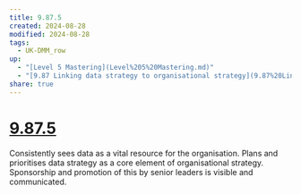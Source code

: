 ```yaml
---
title: 9.87.5
created: 2024-08-28
modified: 2024-08-28
tags:
  - UK-DMM_row
up:
  - "[Level 5 Mastering](Level%205%20Mastering.md)"
  - "[9.87 Linking data strategy to organisational strategy](9.87%20Linking%20data%20strategy%20to%20organisational%20strategy.md)"
share: true
---
```

# [9.87.5](9.87.5.md)

Consistently sees data as a vital resource for the organisation. Plans and prioritises data strategy as a core element of organisational strategy. Sponsorship and promotion of this by senior leaders is visible and communicated.
